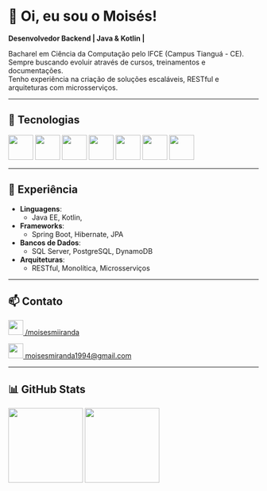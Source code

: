 <h1 align="left">👋 Oi, eu sou o Moisés!</h1>

<p align="left">
  <strong>Desenvolvedor Backend | Java & Kotlin |</strong>
</p>

<p align="left">
  Bacharel em Ciência da Computação pelo IFCE (Campus Tianguá - CE).<br>
  Sempre buscando evoluir através de cursos, treinamentos e documentações.<br>
  Tenho experiência na criação de soluções escaláveis, RESTful e arquiteturas com microsserviços.
</p>

---

## 🚀 Tecnologias

<div align="left">
  <img src="https://cdn.jsdelivr.net/gh/devicons/devicon/icons/java/java-original-wordmark.svg" height="50" />
  <img src="https://cdn.jsdelivr.net/gh/devicons/devicon@latest/icons/kotlin/kotlin-plain-wordmark.svg" height="50" />
  <img src="https://cdn.jsdelivr.net/gh/devicons/devicon/icons/spring/spring-original-wordmark.svg" height="50" />
  <img src="https://cdn.jsdelivr.net/gh/devicons/devicon/icons/postgresql/postgresql-original-wordmark.svg" height="50" />
  <img src="https://cdn.jsdelivr.net/gh/devicons/devicon/icons/microsoftsqlserver/microsoftsqlserver-plain-wordmark.svg" height="50" />
  <img src="https://cdn.jsdelivr.net/gh/devicons/devicon/icons/docker/docker-original-wordmark.svg" height="50" />
  <img src="https://img.icons8.com/?size=512&id=33039&format=png" height="50" />
</div>

---

## 💼 Experiência

- **Linguagens**:
  - Java EE, Kotlin,
- **Frameworks**:
  - Spring Boot, Hibernate, JPA
- **Bancos de Dados**:
  - SQL Server, PostgreSQL, DynamoDB
- **Arquiteturas**:
  - RESTful, Monolítica, Microsserviços

---

## 📫 Contato

<p>
  <a href="https://www.linkedin.com/in/moisesmiiranda/">
    <img src="https://cdn.jsdelivr.net/gh/devicons/devicon/icons/linkedin/linkedin-original.svg" height="30" />
    /moisesmiiranda
  </a>
</p>
<p>
  <a href="mailto:moisesmiranda1994@gmail.com">
    <img src="https://img.icons8.com/color/48/000000/gmail-new.png" height="30" />
    moisesmiranda1994@gmail.com
  </a>
</p>

---

## 📊 GitHub Stats

<div align="left">
  <img height="150em" src="https://github-readme-stats.vercel.app/api?username=moisesmiiranda&show_icons=true&theme=tokyonight" />
  <img height="150em" src="https://github-readme-stats.vercel.app/api/top-langs/?username=moisesmiiranda&layout=compact&theme=tokyonight" />
</div>
